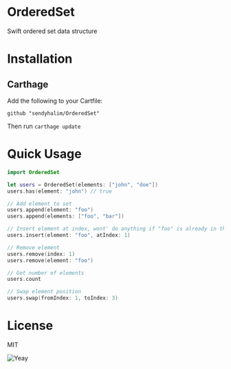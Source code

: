# OrderedSet
Swift ordered set data structure

# Installation
## Carthage
Add the following to your Cartfile:

```
github "sendyhalim/OrderedSet"
```

Then run `carthage update`

# Quick Usage
```swift
import OrderedSet

let users = OrderedSet(elements: ["john", "doe"])
users.has(element: "john") // true

// Add element to set
users.append(element: "foo")
users.append(elements: ["foo", "bar"])

// Insert element at index, wont' do anything if "foo" is already in the set
users.insert(element: "foo", atIndex: 1)

// Remove element
users.remove(index: 1)
users.remove(element: "foo")

// Get number of elements
users.count

// Swap element position
users.swap(fromIndex: 1, toIndex: 3)
```

# License
MIT

![Yeay](https://media.giphy.com/media/l4FGGIIZWoH1AhPIQ/giphy.gif)

